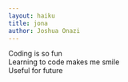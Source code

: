 ```yaml
---
layout: haiku
title: jona
author: Joshua Onazi
---
```


Coding is so fun<br>
Learning to code makes me smile<br>
Useful for future<br>